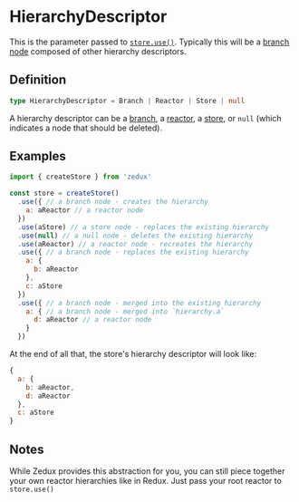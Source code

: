 # HierarchyDescriptor

This is the parameter passed to [`store.use()`](/docs/api/Store.md#storeuse). Typically this will be a [branch node](/docs/types/Branch.md) composed of other hierarchy descriptors.

## Definition

```typescript
type HierarchyDescriptor = Branch | Reactor | Store | null
```

A hierarchy descriptor can be a [branch](/docs/types/Branch.md), a [reactor](/docs/types/Reactor.md), a [store](/docs/api/Store.md), or `null` (which indicates a node that should be deleted).

## Examples

```javascript
import { createStore } from 'zedux'

const store = createStore()
  .use({ // a branch node - creates the hierarchy
    a: aReactor // a reactor node
  })
  .use(aStore) // a store node - replaces the existing hierarchy
  .use(null) // a null node - deletes the existing hierarchy
  .use(aReactor) // a reactor node - recreates the hierarchy
  .use({ // a branch node - replaces the existing hierarchy
    a: {
      b: aReactor
    },
    c: aStore
  })
  .use({ // a branch node - merged into the existing hierarchy
    a: { // a branch node - merged into `hierarchy.a`
      d: aReactor // a reactor node
    }
  })
```

At the end of all that, the store's hierarchy descriptor will look like:

```javascript
{
  a: {
    b: aReactor,
    d: aReactor
  },
  c: aStore
}
```

## Notes

While Zedux provides this abstraction for you, you can still piece together your own reactor hierarchies like in Redux. Just pass your root reactor to `store.use()`
